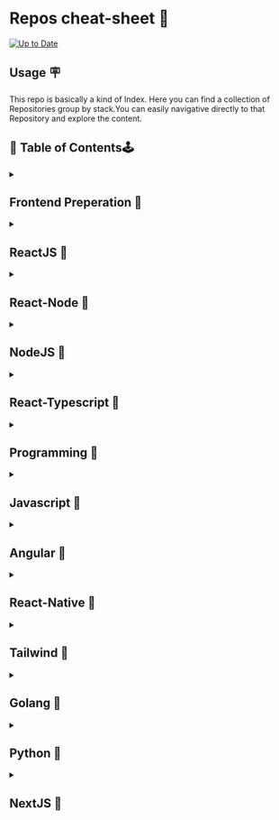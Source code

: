 #   Repos cheat-sheet :beginner:
[![Up to Date](https://github.com/ikatyang/emoji-cheat-sheet/workflows/Up%20to%20Date/badge.svg)](https://github.com/ikatyang/emoji-cheat-sheet/actions?query=workflow%3A%22Up+to+Date%22)

## Usage :placard:
This repo is basically a kind of Index. Here you can find a collection of Repositories group by stack.You can easily navigative directly to that Repository and explore the content.


## :green_book: Table of Contents:joystick:



<details>
<summary>
  
  ## Frontend Preperation :pushpin:
  
  </summary open>
  
   |  Sr.no       | Repository|Description|Type  
| -------------|--------------|--------------|--------------|   
|1. |[Machine-coding-Questions](https://github.com/vyash5075/Machine-coding-Questions) |  | |
|2. |[React-Custom-Hooks](https://github.com/vyash5075/React-Custom-Hooks/tree/master/src)     |  | |  
|3. |[Utils- Utility functions js](https://github.com/vyash5075/Utils)    |    |   |
|4. |[Javascript-codes](https://github.com/YashLT224/Javascript-codes)       |    |   |
|5. |[Machine-coding-Questions](https://github.com/YashLT224/Machine-coding-Questions)        |    |   |
|6. |React-Node-GraphQL        |    |   |
|7. | Webchat-Application-socket.io       |    |   |
|8. | BurgerPrism-ReactApp        |    |   |
|9. |        |    |   |
|10. |        |    |   |
|11. |        |    |   |
|12. |        |    |   |
</details>
  <!-----------------------------------------------------------------------------------------------------------------------------------------------------------------------------   -->

<details>
<summary>

  
  ## ReactJS :pushpin:
  
  </summary open>
  
 |  Sr.no       | Repository|Description|Type  
| -------------|--------------|--------------|--------------|   
|1. |[Reactfolio](https://github.com/vyash5075/Reactfolio) |  | |
|2. |Redux-Toolkit-thunk      |  | |  
|3. |redux-toolkit-CRUD        |    |   |
|4. |Zoom-Clone-Webrtc         |    |   |
|5. |Webrtc-Vanillajs        |    |   |
|6. |React-Custom-Hooks       |    |   |
|7. |React-Query_App         |    |   |
|8. |React-Query        |    |   |
|9. |redux-saga       |    |   |
|10. |Food-Search-Engine-React-WebApp         |    |   |
|11. |React-Fundamentals         |    |   |
|12. |Covid-Statistics-ReactApp         |    |   |
|13. |GithubFinder-React-App        |    |   |
|14. |React-Animation-Framer-Motion          |    |   |
|15. |React-Redux           |    |   |
|16. | WeatherForcast-ReactWebApp          |    |   |
|17. |InDecisionApp-Reactjs     |    |   |
|18. | WeatherForcast-ReactWebApp          |    |   |
|19:|quiz-app| | | |
|20:|react-component-npm-package| | | |
|21:|String-trunc-npm-package| | | |
|22.|React-storybook | | | 
|23.|React-Charts| |  |
|24.|Redux-Toolkit-thunk| | |
|25.|redux-toolkit-CRUD| | |
|26.|microfront-root-app  | | |
|27.| | | |
|28.| | | |
 
</details>

<!-----------------------------------------------------------------------------------------------------------------------------------------------------------------------------   -->
<details>
<summary>
  
  ## React-Node :pushpin:
  
  </summary open>
  
   |  Sr.no       | Repository|Description|Type  
| -------------|--------------|--------------|--------------|   
|1. |EasyEvent-React-Node-Graphql |  | |
|2. | Chatbot-websocket      |  | |  
|3. |  Zoom-Clone      |    |   |
|4. |Instagram-REACTAPP_PWA        |    |   |
|5. |Proshop-mern-stack        |    |   |
|6. |React-Node-GraphQL        |    |   |
|7. | Webchat-Application-socket.io       |    |   |
|8. | BurgerPrism-ReactApp        |    |   |
|9. |        |    |   |
|10. |        |    |   |
|11. |        |    |   |
|12. |        |    |   |
</details>

<!-----------------------------------------------------------------------------------------------------------------------------------------------------------------------------   -->
<details>
<summary>
  
  ## NodeJS :pushpin:
  
  </summary open>
  
   |  Sr.no       | Repository|Description|Type  
| -------------|--------------|--------------|--------------|   
|1. |Employee-Management-System |  | |
|2. |Node-SwaggerApi      |  | |  
|3. | Node-Express-Redis       |    |   |
|4. |  base64-Image-Uploading-nodejs      |    |   |
|5. |Node-Sequelize-ORM-RestAPI        |    |   |
|6. |Nodejs-RestApi-testing-chai-Mocha         |    |   |
|7. |Hut-Hilltop        |    |   |
|8. |RestApi-Express-Firebase        |    |   |
|9. |Restapi-ExpressJs-JWT-Authentication        |    |   |
|10. | Password_Management-Node.JS-Express-App       |    |   |
|11. |Node-JS-fundamentals         |    |   |
|12. |node-sequelize        |    |   |
|13.|Terra-Digital-Backend | | |
 |14.|NodeJS-CRUD| | | 
  |15.|Firebase-cloud-image-uploading | | |
</details>

<!-----------------------------------------------------------------------------------------------------------------------------------------------------------------------------   -->
<details>
<summary>
  
  ## React-Typescript :pushpin:
  
  </summary open>
  
   |  Sr.no       | Repository|Description|Type  
| -------------|--------------|--------------|--------------|   
|1. |Shoppingcart-react-Typescript  |  | |
|2. | JBook-Compiler      |  | |  
|3. |Node-Typescript         |    |   |
|4. | React-Typescript       |    |   |
|5. |        |    |   |
|6. |        |    |   |
|7. |        |    |   |
|8. |        |    |   |
|9. |        |    |   |
|10. |        |    |   |
|11. |        |    |   |
|12. |        |    |   |
</details>

<!-----------------------------------------------------------------------------------------------------------------------------------------------------------------------------   -->
<details>
<summary>
  
  ## Programming :pushpin:
  
  </summary open>
  
   |  Sr.no       | Repository|Description|Type  
| -------------|--------------|--------------|--------------|   
|1. |Core-Java-Programming-Practices |  | |
|2. |Leetcode-problems      |  | |  
|3. | Java-Programming       |    |   |
|4. |Java-Programs        |    |   |
|5. | Data-Structure-Algorithms       |    |   |
|6. |  Competitive      |    |   |
|7. | searching-sorting        |    |   |
|8. |Data_Structures        |    |   |
|9. |JAVA-DS-Assignments        |    |   |
|10. | Star-Number-Patterns        |    |   |
|11. |        |    |   |
|12. |        |    |   |
</details>

<!-----------------------------------------------------------------------------------------------------------------------------------------------------------------------------   -->
<details>
<summary>
  
  ## Javascript :pushpin:
  
  </summary open>
  
   |  Sr.no       | Repository|Description|Type  
| -------------|--------------|--------------|--------------|   
|1. |TypeAhead-AutoSuggestion  |  | |
|2. | Webrtc-Vanillajs     |  | |  
|3. | Portfolio-V2       |    |   |
|4. | To-Do-App       |    |   |
|5. | Responsive-design       |    |   |
|6. | Microsoft-ExcelClone        |    |   |
|7. |covid-fighter-game        |    |   |
|8. | portfolio        |    |   |
|9. | Alarmy       |    |   |
|10. |  Meme-Generator       |    |   |
|11. |Calculator         |    |   |
|12. |Snake-Xenzia-App        |    |   |
|13. |AJAX-API-Integration       |    |   |
|14. |Notepad     |    |   |
|15. |Analog-Clock       |    |   |
|16. |Currency-Convertor      |    |   |
|17. |StopWatch        |    |   |
|18. |Drum-Sticks         |    |   |
|19. |CountDown-Timer         |    |   |
|20. |Digital-Clock         |    |   |
|21. |Hauzecook         |    |   |
|22.|memory-card-game| | | 
|23.|Machine-coding-Questions | | | 
|24.|Book-My-Show-Seat-Booking-LLD| | |

</details>

<!-----------------------------------------------------------------------------------------------------------------------------------------------------------------------------   -->
<details>
<summary>
  
  ## Angular :pushpin:
  
  </summary open>
  
|  Sr.no       | Repository|Description|Type  
| -------------|--------------|--------------|--------------|   
|1. |Todo-app |  | |
|2. | ArticleDirectory-krafty-     |  | |  
|3. |  COVID-19-Tracker-DashBoard-Angular9-       |    |   |
|4. |E-SHOP-Angular9-ecommerce         | backend -> E-shop-RestApi-Nodejs   |   |
|5. | Invoice-App       |    |   |
|6. | The-Spruce-Eats        |    |   |
|7. |Article-Directory         |    |   |
|8. |        |    |   |
|9. |        |    |   |
|10. |        |    |   |
|11. |        |    |   |
|12. |        |    |   |
</details>

<!-----------------------------------------------------------------------------------------------------------------------------------------------------------------------------   -->
<details>
<summary>
  
  ## React-Native :pushpin:
  
  </summary open>
  
   |  Sr.no       | Repository|Description|Type  
| -------------|--------------|--------------|--------------|   
|1. |weatherApp-ReactNative  |  | |
|2. |quiz-app-react-native     |  | |  
|3. |React-Native-Ecommerce-EasyBuy-       |    |   |
|4. |react-native        |    |   |
|5. |MovieAPP        |    |   |
|6. |SocialOse-React-Native        |    |   |
|7. |React-Native-Quiz-App        |    |   |
|8. |DoctorApp        |    |   |
|9. | React-Native-Push-notifications       |    |   |
|10.|weatherApp-ReactNative        |    |   |
|11.|StopWatch-ReactNative        |    |   |
|12.|React-Natve-Calculator        |    |   |
|13.|React-Native-Ecommerce-EasyBuy |  | |
|14.|React-Native-Ecommerce-EasyBuy-frontend   |backend: React-Native-Ecommerce-EasyBuy-backend  | |
|15.|  |  | |
</details>

<!-----------------------------------------------------------------------------------------------------------------------------------------------------------------------------   -->
<details>
<summary>
  
  ## Tailwind :pushpin:
  
  </summary open>
  
   |  Sr.no       | Repository|Description|Type  
| -------------|--------------|--------------|--------------|   
|1. |tailwindcss  |  | |
|2. |      |  | |  

</details>

<!-----------------------------------------------------------------------------------------------------------------------------------------------------------------------------   -->
<details>
<summary>
  
  ## Golang :pushpin:
  
  </summary open>
  
   |  Sr.no       | Repository|Description|Type  
| -------------|--------------|--------------|--------------|   
|1. |Room-BookingApp |  | |
|2. | Restaurant-Backend-Golang     |  | |  
|3. | Golang        |    |   |
|4. | Banking-server       |    |   |
|5. | Banking-Auth-Microservice       |    |   |
|6. | Go-Mongo-RestApi-Gin-Gonic-       |    |   |
|7. | Go-Gin-Microservice-RestApi        |    |   |
|8. |Go-Gin-Gorm        |    |   |
|9. |Go-mux-GORM         |    |   |
|10. |GO-mysql-Gin-RestApi         |    |   |
|11. |Go-mux-mysql-Restapi         |    |   |
|12. |Go-Mongo-Mux         |    |   |
|13. |Go-Mongo-RestApi-Gin-Gonic-Jwt       |    |   |
|14. |Go-basic-server         |    |   |
|15. |Go-Learning         |    |   |
|16. |         |    |   |
</details>

<!-----------------------------------------------------------------------------------------------------------------------------------------------------------------------------   -->
<details>
<summary>
  
  ## Python :pushpin:
  
  </summary open>
  
   |  Sr.no       | Repository|Description|Type  
| -------------|--------------|--------------|--------------|   
|1. |py-prgms  |  | |
|2. | FaceDetection     |  | |  

</details>
<!-----------------------------------------------------------------------------------------------------------------------------------------------------------------------------   -->
<details>
<summary>
  
  ## NextJS :pushpin:
  
  </summary open>
  
|  Sr.no       | Repository|Description|Type  
| -------------|--------------|--------------|--------------|   
|1. |Mystore-NextJS  |  | |
|2. |takeofholiday-next       |  | |  

</details>

